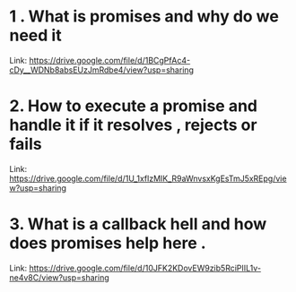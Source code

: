 # 1 .  What is promises and why do we need it

Link: https://drive.google.com/file/d/1BCgPfAc4-cDy__WDNb8absEUzJmRdbe4/view?usp=sharing

# 2. How to execute a promise and handle it if it resolves , rejects or fails

Link:  https://drive.google.com/file/d/1U_1xflzMIK_R9aWnvsxKgEsTmJ5xREpg/view?usp=sharing

# 3. What is a callback hell and how does promises help here .

Link:  https://drive.google.com/file/d/10JFK2KDovEW9zib5RciPIIL1v-ne4v8C/view?usp=sharing
